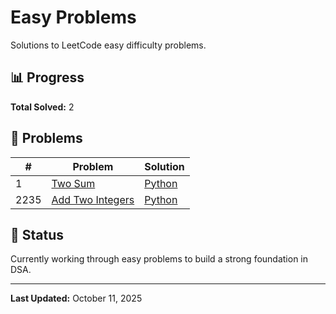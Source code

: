 # Easy Problems

Solutions to LeetCode easy difficulty problems.

## 📊 Progress

**Total Solved:** 2

## 📝 Problems

| # | Problem | Solution |
|---|---------|----------|
| 1 | [Two Sum](https://leetcode.com/problems/two-sum/) | [Python](./two-sum.py) |
| 2235 | [Add Two Integers](https://leetcode.com/problems/add-two-integers/) | [Python](./add-two-integers.py) |

## 🎯 Status

Currently working through easy problems to build a strong foundation in DSA.

---

**Last Updated:** October 11, 2025

